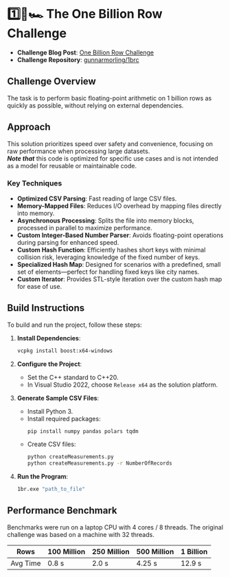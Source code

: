 # 1️⃣🐝🏎️ The One Billion Row Challenge

- **Challenge Blog Post**: [One Billion Row Challenge](https://www.morling.dev/blog/one-billion-row-challenge/)
- **Challenge Repository**: [gunnarmorling/1brc](https://github.com/gunnarmorling/1brc)

## Challenge Overview

The task is to perform basic floating-point arithmetic on 1 billion rows as quickly as possible, without relying on external dependencies.

## Approach

This solution prioritizes speed over safety and convenience, focusing on raw performance when processing large datasets. <br> _**Note that**_  this code is optimized for specific use cases and is not intended as a model for reusable or maintainable code.

### Key Techniques

- **Optimized CSV Parsing**: Fast reading of large CSV files.
- **Memory-Mapped Files**: Reduces I/O overhead by mapping files directly into memory.
- **Asynchronous Processing**: Splits the file into memory blocks, processed in parallel to maximize performance.
- **Custom Integer-Based Number Parser**: Avoids floating-point operations during parsing for enhanced speed.
- **Custom Hash Function**: Efficiently hashes short keys with minimal collision risk, leveraging knowledge of the fixed number of keys.
- **Specialized Hash Map**: Designed for scenarios with a predefined, small set of elements—perfect for handling fixed keys like city names.
- **Custom Iterator**: Provides STL-style iteration over the custom hash map for ease of use.

## Build Instructions

To build and run the project, follow these steps:

1. **Install Dependencies**:
   ```bash
   vcpkg install boost:x64-windows
   ```
2. **Configure the Project**:
   - Set the C++ standard to C++20.
   - In Visual Studio 2022, choose `Release x64` as the solution platform.

3. **Generate Sample CSV Files**:
   - Install Python 3.
   - Install required packages:
     ```bash
     pip install numpy pandas polars tqdm
     ```
   - Create CSV files:
     ```bash
     python createMeasurements.py
     python createMeasurements.py -r NumberOfRecords
     ```

4. **Run the Program**:
   ```bash
   1br.exe "path_to_file"
   ```

## Performance Benchmark

Benchmarks were run on a laptop CPU with 4 cores / 8 threads. The original challenge was based on a machine with 32 threads.

| Rows       | 100 Million | 250 Million | 500 Million | 1 Billion |
|------------|-------------|-------------|-------------|-----------|
| Avg Time   | 0.8 s       | 2.0 s       | 4.25 s      | 12.9 s   |
